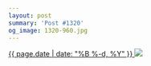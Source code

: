```yaml
---
layout: post
summary: 'Post #1320'
og_image: 1320-960.jpg
---
```


<p>
 <time>
  <a href="/1320">
   {{ page.date | date: "%B %-d, %Y" }}
  </a>
 </time>
 <a href="/1320">
  <img sizes="(min-width: 700px) 50vw, calc(100vw - 2rem)" src="{{ site.assets_url }}/1320-480.jpg" srcset="{{ site.assets_url }}/1320-240.jpg 240w, {{ site.assets_url }}/1320-480.jpg 480w, {{ site.assets_url }}/1320-720.jpg 720w, {{ site.assets_url }}/1320-960.jpg 960w"/>
 </a>
</p>
